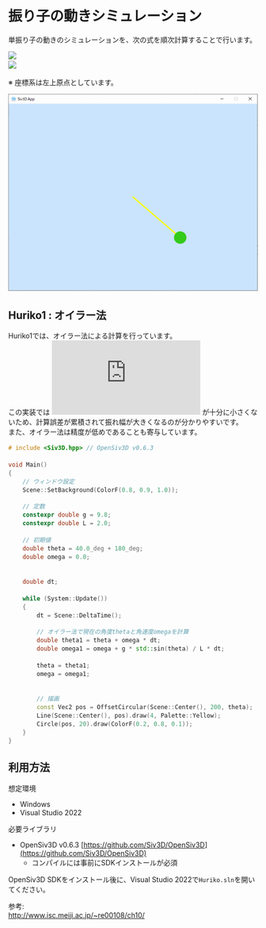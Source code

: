 # 振り子の動きシミュレーション

単振り子の動きのシミュレーションを、次の式を順次計算することで行います。

![](https://latex.codecogs.com/gif.latex?\theta_{t+1}=\theta_{t}+\omega_{t}\cdot{dt})  
![](https://latex.codecogs.com/gif.latex?\omega_{t+1}=\omega_{t}+\frac{g\cdot{\sin{\theta_{t}}}}{L}\cdot{dt})

※ 座標系は左上原点としています。

![](asset/screenshot.png)

## Huriko1 : オイラー法

Huriko1では、オイラー法による計算を行っています。  
この実装では ![](https://latex.codecogs.com/gif.latex?dt) が十分に小さくないため、計算誤差が累積されて振れ幅が大きくなるのが分かりやすいです。  
また、オイラー法は精度が低めであることも寄与しています。

```cpp
# include <Siv3D.hpp> // OpenSiv3D v0.6.3

void Main()
{
	// ウィンドウ設定
	Scene::SetBackground(ColorF(0.8, 0.9, 1.0));

	// 定数
	constexpr double g = 9.8;
	constexpr double L = 2.0;

	// 初期値
	double theta = 40.0_deg + 180_deg;
	double omega = 0.0;


	double dt;

	while (System::Update())
	{
		dt = Scene::DeltaTime();

		// オイラー法で現在の角度thetaと角速度omegaを計算
		double theta1 = theta + omega * dt;
		double omega1 = omega + g * std::sin(theta) / L * dt;

		theta = theta1;
		omega = omega1;


		// 描画
		const Vec2 pos = OffsetCircular(Scene::Center(), 200, theta);
		Line(Scene::Center(), pos).draw(4, Palette::Yellow);
		Circle(pos, 20).draw(ColorF(0.2, 0.8, 0.1));
	}
}
```


## 利用方法

想定環境

- Windows
- Visual Studio 2022

必要ライブラリ

- OpenSiv3D v0.6.3 [https://github.com/Siv3D/OpenSiv3D](https://github.com/Siv3D/OpenSiv3D)
  - コンパイルには事前にSDKインストールが必須
   

OpenSiv3D SDKをインストール後に、Visual Studio 2022で`Huriko.sln`を開いてください。


参考:  
http://www.isc.meiji.ac.jp/~re00108/ch10/
